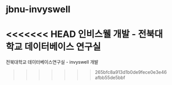 # jbnu-invyswell
<<<<<<< HEAD
인비스웰 개발 - 전북대학교 데이터베이스 연구실
=======
전북대학교 데이터베이스연구실 - invyswell 개발
>>>>>>> 265bfc8a913d1b0de9fece0e3e46afbb55de5bbf
